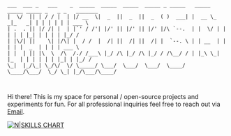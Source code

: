 ```
___  ___ _   ___    _  _____  _____  _____  _____ _ _____   _____ _____ _____ _   _ _   _______ 
|  \/  || | / / |  | |/ __  \|  _  ||  _  ||  _  ( )  ___| |  __ \_   _|_   _| | | | | | | ___ \
| .  . || |/ /| |  | |`' / /'| |/' || |/' || |/' |/\ `--.  | |  \/ | |   | | | |_| | | | | |_/ /
| |\/| ||    \| |/\| |  / /  |  /| ||  /| ||  /| |  `--. \ | | __  | |   | | |  _  | | | | ___ \
| |  | || |\  \  /\  /./ /___\ |_/ /\ |_/ /\ |_/ / /\__/ / | |_\ \_| |_  | | | | | | |_| | |_/ /
\_|  |_/\_| \_/\/  \/ \_____/ \___/  \___/  \___/  \____/   \____/\___/  \_/ \_| |_/\___/\____/ 
                                                                                                
                                                                                                
```

Hi there! This is my space for personal / open-source projects and experiments for fun.  For all professional inquiries feel free to reach out via [Email](mailto:michaelkw.js@gmail.com).

[![N|SKILLS CHART](https://cr-skills-chart-widget.azurewebsites.net/api/api?username=MKW2000)]()

